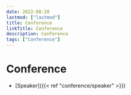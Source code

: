 ```yaml
---
date: 2022-08-20
lastmod: ["lastmod"]
title: Conference
linkTitle: Conference
description: Conference
tags: ["Conference"]
---
```


# Conference

- [Speaker]({{< ref "conference/speaker" >}})
